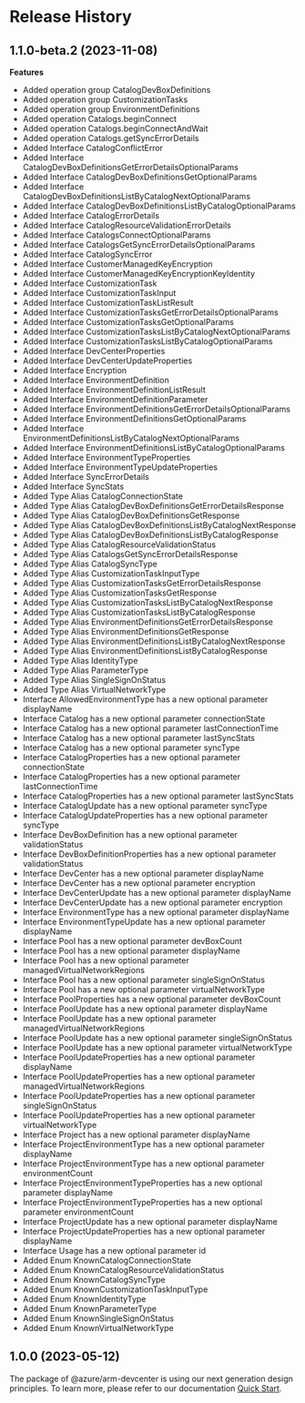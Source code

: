 # Release History
    
## 1.1.0-beta.2 (2023-11-08)
    
**Features**

  - Added operation group CatalogDevBoxDefinitions
  - Added operation group CustomizationTasks
  - Added operation group EnvironmentDefinitions
  - Added operation Catalogs.beginConnect
  - Added operation Catalogs.beginConnectAndWait
  - Added operation Catalogs.getSyncErrorDetails
  - Added Interface CatalogConflictError
  - Added Interface CatalogDevBoxDefinitionsGetErrorDetailsOptionalParams
  - Added Interface CatalogDevBoxDefinitionsGetOptionalParams
  - Added Interface CatalogDevBoxDefinitionsListByCatalogNextOptionalParams
  - Added Interface CatalogDevBoxDefinitionsListByCatalogOptionalParams
  - Added Interface CatalogErrorDetails
  - Added Interface CatalogResourceValidationErrorDetails
  - Added Interface CatalogsConnectOptionalParams
  - Added Interface CatalogsGetSyncErrorDetailsOptionalParams
  - Added Interface CatalogSyncError
  - Added Interface CustomerManagedKeyEncryption
  - Added Interface CustomerManagedKeyEncryptionKeyIdentity
  - Added Interface CustomizationTask
  - Added Interface CustomizationTaskInput
  - Added Interface CustomizationTaskListResult
  - Added Interface CustomizationTasksGetErrorDetailsOptionalParams
  - Added Interface CustomizationTasksGetOptionalParams
  - Added Interface CustomizationTasksListByCatalogNextOptionalParams
  - Added Interface CustomizationTasksListByCatalogOptionalParams
  - Added Interface DevCenterProperties
  - Added Interface DevCenterUpdateProperties
  - Added Interface Encryption
  - Added Interface EnvironmentDefinition
  - Added Interface EnvironmentDefinitionListResult
  - Added Interface EnvironmentDefinitionParameter
  - Added Interface EnvironmentDefinitionsGetErrorDetailsOptionalParams
  - Added Interface EnvironmentDefinitionsGetOptionalParams
  - Added Interface EnvironmentDefinitionsListByCatalogNextOptionalParams
  - Added Interface EnvironmentDefinitionsListByCatalogOptionalParams
  - Added Interface EnvironmentTypeProperties
  - Added Interface EnvironmentTypeUpdateProperties
  - Added Interface SyncErrorDetails
  - Added Interface SyncStats
  - Added Type Alias CatalogConnectionState
  - Added Type Alias CatalogDevBoxDefinitionsGetErrorDetailsResponse
  - Added Type Alias CatalogDevBoxDefinitionsGetResponse
  - Added Type Alias CatalogDevBoxDefinitionsListByCatalogNextResponse
  - Added Type Alias CatalogDevBoxDefinitionsListByCatalogResponse
  - Added Type Alias CatalogResourceValidationStatus
  - Added Type Alias CatalogsGetSyncErrorDetailsResponse
  - Added Type Alias CatalogSyncType
  - Added Type Alias CustomizationTaskInputType
  - Added Type Alias CustomizationTasksGetErrorDetailsResponse
  - Added Type Alias CustomizationTasksGetResponse
  - Added Type Alias CustomizationTasksListByCatalogNextResponse
  - Added Type Alias CustomizationTasksListByCatalogResponse
  - Added Type Alias EnvironmentDefinitionsGetErrorDetailsResponse
  - Added Type Alias EnvironmentDefinitionsGetResponse
  - Added Type Alias EnvironmentDefinitionsListByCatalogNextResponse
  - Added Type Alias EnvironmentDefinitionsListByCatalogResponse
  - Added Type Alias IdentityType
  - Added Type Alias ParameterType
  - Added Type Alias SingleSignOnStatus
  - Added Type Alias VirtualNetworkType
  - Interface AllowedEnvironmentType has a new optional parameter displayName
  - Interface Catalog has a new optional parameter connectionState
  - Interface Catalog has a new optional parameter lastConnectionTime
  - Interface Catalog has a new optional parameter lastSyncStats
  - Interface Catalog has a new optional parameter syncType
  - Interface CatalogProperties has a new optional parameter connectionState
  - Interface CatalogProperties has a new optional parameter lastConnectionTime
  - Interface CatalogProperties has a new optional parameter lastSyncStats
  - Interface CatalogUpdate has a new optional parameter syncType
  - Interface CatalogUpdateProperties has a new optional parameter syncType
  - Interface DevBoxDefinition has a new optional parameter validationStatus
  - Interface DevBoxDefinitionProperties has a new optional parameter validationStatus
  - Interface DevCenter has a new optional parameter displayName
  - Interface DevCenter has a new optional parameter encryption
  - Interface DevCenterUpdate has a new optional parameter displayName
  - Interface DevCenterUpdate has a new optional parameter encryption
  - Interface EnvironmentType has a new optional parameter displayName
  - Interface EnvironmentTypeUpdate has a new optional parameter displayName
  - Interface Pool has a new optional parameter devBoxCount
  - Interface Pool has a new optional parameter displayName
  - Interface Pool has a new optional parameter managedVirtualNetworkRegions
  - Interface Pool has a new optional parameter singleSignOnStatus
  - Interface Pool has a new optional parameter virtualNetworkType
  - Interface PoolProperties has a new optional parameter devBoxCount
  - Interface PoolUpdate has a new optional parameter displayName
  - Interface PoolUpdate has a new optional parameter managedVirtualNetworkRegions
  - Interface PoolUpdate has a new optional parameter singleSignOnStatus
  - Interface PoolUpdate has a new optional parameter virtualNetworkType
  - Interface PoolUpdateProperties has a new optional parameter displayName
  - Interface PoolUpdateProperties has a new optional parameter managedVirtualNetworkRegions
  - Interface PoolUpdateProperties has a new optional parameter singleSignOnStatus
  - Interface PoolUpdateProperties has a new optional parameter virtualNetworkType
  - Interface Project has a new optional parameter displayName
  - Interface ProjectEnvironmentType has a new optional parameter displayName
  - Interface ProjectEnvironmentType has a new optional parameter environmentCount
  - Interface ProjectEnvironmentTypeProperties has a new optional parameter displayName
  - Interface ProjectEnvironmentTypeProperties has a new optional parameter environmentCount
  - Interface ProjectUpdate has a new optional parameter displayName
  - Interface ProjectUpdateProperties has a new optional parameter displayName
  - Interface Usage has a new optional parameter id
  - Added Enum KnownCatalogConnectionState
  - Added Enum KnownCatalogResourceValidationStatus
  - Added Enum KnownCatalogSyncType
  - Added Enum KnownCustomizationTaskInputType
  - Added Enum KnownIdentityType
  - Added Enum KnownParameterType
  - Added Enum KnownSingleSignOnStatus
  - Added Enum KnownVirtualNetworkType
    
    
## 1.0.0 (2023-05-12)

The package of @azure/arm-devcenter is using our next generation design principles. To learn more, please refer to our documentation [Quick Start](https://aka.ms/js-track2-quickstart).
